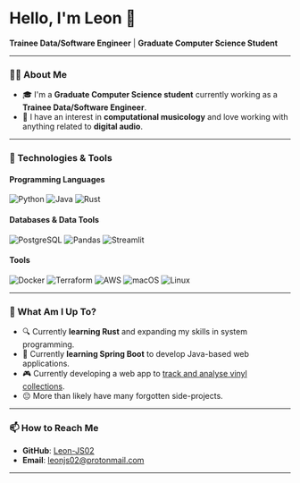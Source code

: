 # Hello, I'm Leon 🌴

**Trainee Data/Software Engineer** | **Graduate Computer Science Student**

---

### 👨‍💻 About Me

- 🎓 I'm a **Graduate Computer Science student** currently working as a **Trainee Data/Software Engineer**.
- 🎵 I have an interest in **computational musicology** and love working with anything related to **digital audio**.
  
---

### 🔧 Technologies & Tools

#### Programming Languages
![Python](https://img.shields.io/badge/-Python-3776AB?style=for-the-badge&logo=python&logoColor=white)
![Java](https://img.shields.io/badge/-Java-007396?style=for-the-badge&logo=java&logoColor=white)
![Rust](https://img.shields.io/badge/-Rust-000000?style=for-the-badge&logo=rust&logoColor=white)

#### Databases & Data Tools
![PostgreSQL](https://img.shields.io/badge/-PostgreSQL-4169E1?style=for-the-badge&logo=postgresql&logoColor=white)
![Pandas](https://img.shields.io/badge/-Pandas-150458?style=for-the-badge&logo=pandas&logoColor=white)
![Streamlit](https://img.shields.io/badge/-Streamlit-FF4B4B?style=for-the-badge&logo=streamlit&logoColor=white)

#### Tools
![Docker](https://img.shields.io/badge/-Docker-2496ED?style=for-the-badge&logo=docker&logoColor=white)
![Terraform](https://img.shields.io/badge/-Terraform-623CE4?style=for-the-badge&logo=terraform&logoColor=white)
![AWS](https://img.shields.io/badge/AWS-%23FF9900.svg?style=for-the-badge&logo=amazon-web-services&logoColor=white)
![macOS](https://img.shields.io/badge/-macOS-000000?style=for-the-badge&logo=apple&logoColor=white)
![Linux](https://img.shields.io/badge/-Linux-FCC624?style=for-the-badge&logo=linux&logoColor=black)

---

### 🚀 What Am I Up To?

- 🔍 Currently **learning Rust** and expanding my skills in system programming.
- 🌿 Currently **learning Spring Boot** to develop Java-based web applications.
- 🎮 Currently developing a web app to [track and analyse vinyl collections](https://github.com/Leon-JS02/VinylVault).
- 😔 More than likely have many forgotten side-projects.

---

### 📫 How to Reach Me

- **GitHub**: [Leon-JS02](https://github.com/Leon-JS02)
- **Email**: leonjs02@protonmail.com

---
